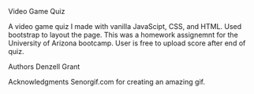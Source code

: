 Video Game Quiz 

A video game quiz I made with vanilla JavaScipt, CSS, and HTML. Used bootstrap to layout the page. This was a homework assignemnt for the University of Arizona bootcamp. User is free to upload score after end of quiz. 

Authors
Denzell Grant


Acknowledgments
Senorgif.com for creating an amazing gif. 
